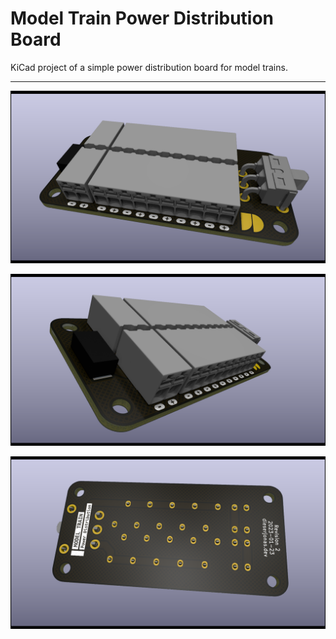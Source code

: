 # Model Train Power Distribution Board

KiCad project of a simple power distribution board for model trains.

---

![Top](./Images/3D-1.png)

![Top](./Images/3D-2.png)

![Bottom](./Images/3D-3.png)